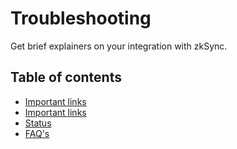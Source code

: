 # Troubleshooting

Get brief explainers on your integration with zkSync.

## Table of contents

- [Important links](./troubleshooting/important-links.md)
- [Important links](./troubleshooting/important-links.md)
- [Status](./troubleshooting/status.md)
- [FAQ's](./troubleshooting/faq/known-issues.md)